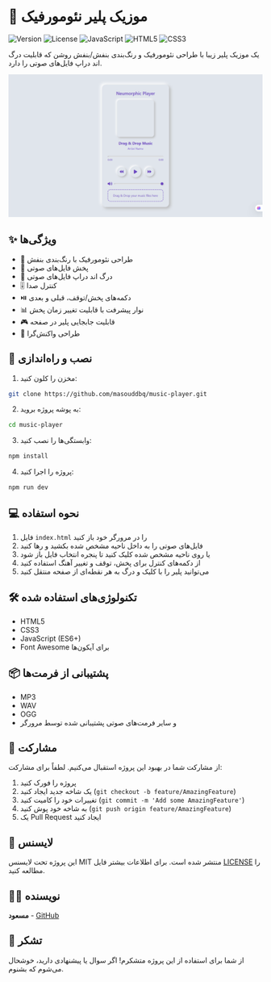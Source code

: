 # 🎵 موزیک پلیر نئومورفیک

![Version](https://img.shields.io/badge/version-1.0.0-blue.svg)
![License](https://img.shields.io/badge/license-MIT-green.svg)
![JavaScript](https://img.shields.io/badge/JavaScript-ES6+-yellow.svg)
![HTML5](https://img.shields.io/badge/HTML5-E34F26?logo=html5&logoColor=white)
![CSS3](https://img.shields.io/badge/CSS3-1572B6?logo=css3&logoColor=white)

یک موزیک پلیر زیبا با طراحی نئومورفیک و رنگ‌بندی بنفش/بنفش روشن که قابلیت درگ اند دراپ فایل‌های صوتی را دارد.

![Music Player Preview](./preview.png)

## ✨ ویژگی‌ها

- 🎨 طراحی نئومورفیک با رنگ‌بندی بنفش
- 🎵 پخش فایل‌های صوتی
- 📂 درگ اند دراپ فایل‌های صوتی
- 🎚️ کنترل صدا
- ⏯️ دکمه‌های پخش/توقف، قبلی و بعدی
- 📊 نوار پیشرفت با قابلیت تغییر زمان پخش
- 🎮 قابلیت جابجایی پلیر در صفحه
- 📱 طراحی واکنش‌گرا

## 🚀 نصب و راه‌اندازی

1. مخزن را کلون کنید:
```bash
git clone https://github.com/masouddbq/music-player.git
```

2. به پوشه پروژه بروید:
```bash
cd music-player
```

3. وابستگی‌ها را نصب کنید:
```bash
npm install
```

4. پروژه را اجرا کنید:
```bash
npm run dev
```

## 💻 نحوه استفاده

1. فایل `index.html` را در مرورگر خود باز کنید
2. فایل‌های صوتی را به داخل ناحیه مشخص شده بکشید و رها کنید
3. یا روی ناحیه مشخص شده کلیک کنید تا پنجره انتخاب فایل باز شود
4. از دکمه‌های کنترل برای پخش، توقف و تغییر آهنگ استفاده کنید
5. می‌توانید پلیر را با کلیک و درگ به هر نقطه‌ای از صفحه منتقل کنید

## 🛠️ تکنولوژی‌های استفاده شده

- HTML5
- CSS3
- JavaScript (ES6+)
- Font Awesome برای آیکون‌ها

## 📦 پشتیبانی از فرمت‌ها

- MP3
- WAV
- OGG
- و سایر فرمت‌های صوتی پشتیبانی شده توسط مرورگر

## 🤝 مشارکت

از مشارکت شما در بهبود این پروژه استقبال می‌کنیم. لطفاً برای مشارکت:

1. پروژه را فورک کنید
2. یک شاخه جدید ایجاد کنید (`git checkout -b feature/AmazingFeature`)
3. تغییرات خود را کامیت کنید (`git commit -m 'Add some AmazingFeature'`)
4. به شاخه خود پوش کنید (`git push origin feature/AmazingFeature`)
5. یک Pull Request ایجاد کنید

## 📝 لایسنس

این پروژه تحت لایسنس MIT منتشر شده است. برای اطلاعات بیشتر فایل [LICENSE](LICENSE) را مطالعه کنید.

## 👨‍💻 نویسنده

**مسعود** - [GitHub](https://github.com/masouddbq)

## 🙏 تشکر

از شما برای استفاده از این پروژه متشکرم! اگر سوال یا پیشنهادی دارید، خوشحال می‌شوم که بشنوم. 